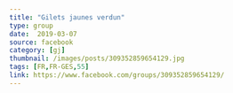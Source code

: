 ```yaml
---
title: "Gilets jaunes verdun"
type: group
date:  2019-03-07
source: facebook
category: [gj]
thumbnail: /images/posts/309352859654129.jpg
tags: [FR,FR-GES,55]
link: https://www.facebook.com/groups/309352859654129/
---
```

